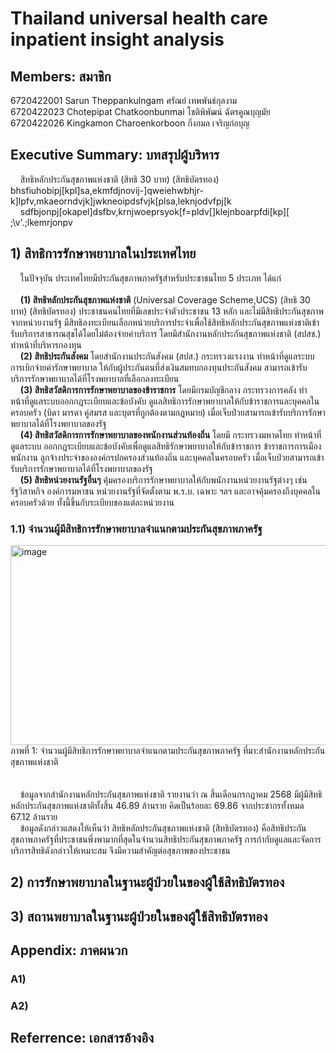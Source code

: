 # Thailand universal health care inpatient insight analysis 
## Members: สมาชิก
6720422001 Sarun Theppankulngam  ศรัณย์ เทพพันธ์กุลงาม<br>
6720422023 Chotepipat Chatkoonbunmai โชติพิพัฒน์ ฉัตรคูณบุญมัย<br>
6720422026 Kingkamon Charoenkorboon กิ่งกมล เจริญก่อบุญ<br>
## Executive Summary: บทสรุปผู้บริหาร
&nbsp;&nbsp;&nbsp;&nbsp;สิทธิหลักประกันสุขภาพแห่งชาติ (สิทธิ 30 บาท) (สิทธิบัตรทอง) bhsfiuhobipj[kpl]sa,ekmfdjnovij-]qweiehwbhjr-k]lpfv,mkaeorndvjk]jwkneoipdsfvjk[plsa,leknjodvfpj[k<br>
&nbsp;&nbsp;&nbsp;&nbsp;sdfbjonpj[okapel]dsfbv,krnjwoeprsyok[f=pldv[]klejnboarpfdi[kp][
;\v'.;lkemrjonpv
## 1) สิทธิการรักษาพยาบาลในประเทศไทย
&nbsp;&nbsp;&nbsp;&nbsp;ในปัจจุบัน ประเทศไทยมีประกันสุขภาพภาครัฐสำหรับประชาชนไทย 5 ประเภท ได้แก่<br>
<br>
&nbsp;&nbsp;&nbsp;&nbsp;<b>(1) สิทธิหลักประกันสุขภาพแห่งชาติ</b> (Universal Coverage Scheme,UCS) (สิทธิ 30 บาท) (สิทธิบัตรทอง) ประชาชนคนไทยที่มีเลขประจำตัวประชาชน 13 หลัก และไม่มีสิทธิประกันสุขภาพจากหน่วยงานรัฐ มีสิทธิลงทะเบียนเลือกหน่วยบริการประจำเพื่อใช้สิทธิหลักประกันสุขภาพแห่งชาติเข้ารับบริการสาธารณสุขได้โดยไม่ต้องจ่ายค่าบริการ โดยมีสำนักงานหลักประกันสุขภาพแห่งชาติ (สปสช.) ทำหน้าที่บริหารกองทุน<br>
&nbsp;&nbsp;&nbsp;&nbsp;<b>(2) สิทธิประกันสังคม</b> โดยสำนักงานประกันสังคม (สปส.) กระทรวงแรงงาน ทำหน้าที่ดูแลระบบการเบิกจ่ายค่ารักษาพยาบาล ให้กับผู้ประกันตนที่ส่งเงินสมทบกองทุนประกันสังคม สามารถเข้ารับบริการรักษาพยาบาลได้ที่โรงพยาบาลที่เลือกลงทะเบียน<br>
&nbsp;&nbsp;&nbsp;&nbsp;<b>(3) สิทธิสวัสดิการการรักษาพยาบาลของข้าราชการ</b> โดยมีกรมบัญชีกลาง กระทรวงการคลัง ทำหน้าที่ดูแลระบบออกกฎระเบียบและข้อบังคับ ดูแลสิทธิการรักษาพยาบาลให้กับข้าราชการและบุคคลในครอบครัว (บิดา มารดา คู่สมรส และบุตรที่ถูกต้องตามกฎหมาย) เมื่อเจ็บป่วยสามารถเข้ารับบริการรักษาพยาบาลได้ที่โรงพยาบาลของรัฐ<br>
&nbsp;&nbsp;&nbsp;&nbsp;<b>(4) สิทธิสวัสดิการการรักษาพยาบาลของพนักงานส่วนท้องถิ่น</b> โดยมี กระทรวงมหาดไทย ทำหน้าที่ดูแลระบบ ออกกฎระเบียบและข้อบังคับเพื่อดูแลสิทธิรักษาพยาบาลให้กับข้าราชการ ข้าราชการการเมือง พนักงาน ลูกจ้างประจำขององค์กรปกครองส่วนท้องถิ่น และบุคคลในครอบครัว เมื่อเจ็บป่วยสามารถเข้ารับบริการรักษาพยาบาลได้ที่โรงพยาบาลของรัฐ<br>
&nbsp;&nbsp;&nbsp;&nbsp;<b>(5) สิทธิหน่วยงานรัฐอื่นๆ</b> คุ้มครองบริการรักษาพยาบาลให้กับพนักงานหน่วยงานรัฐต่างๆ เช่น รัฐวิสาหกิจ องค์การมหาชน หน่วยงานรัฐที่จัดตั้งตาม พ.ร.บ. เฉพาะ ฯลฯ และอาจคุ้มครองถึงบุคคลในครอบครัวด้วย ทั้งนี้ขึ้นกับระเบียบของแต่ละหน่วยงาน<br>

### 1.1) จำนวนผู้มีสิทธิการรักษาพยาบาลจำแนกตามประกันสุขภาพภาครัฐ
<img width="1576" height="320" alt="image" src="https://github.com/user-attachments/assets/daf5284b-054a-418a-a985-f98e9706504f" />
<figcaption>ภาพที่ 1: จำนวนผู้มีสิทธิการรักษาพยาบาลจำแนกตามประกันสุขภาพภาครัฐ ที่มา:สำนักงานหลักประกันสุขภาพแห่งชาติ</figcaption><br>
<br>
&nbsp;&nbsp;&nbsp;&nbsp;ข้อมูลจากสำนักงานหลักประกันสุขภาพแห่งชาติ รายงานว่า ณ สิ้นเดือนกรกฎาคม 2568 มีผู้มีสิทธิหลักประกันสุขภาพแห่งชาติทั้งสิ้น 46.89 ล้านราย คิดเป็นร้อยละ 69.86 จากประชากรทั้งหมด 67.12 ล้านราย<br>
&nbsp;&nbsp;&nbsp;&nbsp;ข้อมูลดังกล่าวแสดงให้เห็นว่า สิทธิหลักประกันสุขภาพแห่งชาติ (สิทธิบัตรทอง) คือสิทธิประกันสุขภาพภาครัฐที่ประชาชนพึ่งพามากที่สุดในจำนวนสิทธิประกันสุขภาพภาครัฐ การกำกับดูแลและจัดการบริการสิทธิดังกล่าวให้เหมาะสม จึงมีความสำคัญต่อสุขภาพของประชาชน
<br>

## 2) การรักษาพยาบาลในฐานะผู้ป่วยในของผู้ใช้สิทธิบัตรทอง
## 3) สถานพยาบาลในฐานะผู้ป่วยในของผู้ใช้สิทธิบัตรทอง
## Appendix: ภาคผนวก
### A1) 
### A2) 
## Referrence: เอกสารอ้างอิง
